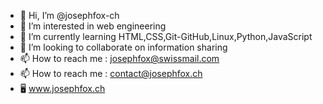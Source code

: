 - 👋 Hi, I’m @josephfox-ch
- 👀 I’m interested in web engineering
- 🌱 I’m currently learning HTML,CSS,Git-GitHub,Linux,Python,JavaScript
- 💞️ I’m looking to collaborate on information sharing
- 📫 How to reach me : josephfox@swissmail.com
- 📫 How to reach me : contact@josephfox.ch
- 🖥️ www.josephfox.ch

<!---
josephfox-ch/josephfox-ch is a ✨ special ✨ repository because its `README.md` (this file) appears on your GitHub profile.
You can click the Preview link to take a look at your changes.
--->
